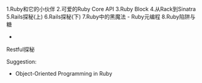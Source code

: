 1.Ruby和它的小伙伴 
2.可爱的Ruby Core API
3.Ruby Block
4.从Rack到Sinatra
5.Rails探秘(上)
6.Rails探秘(下)
7.Ruby中的黑魔法 - Ruby元编程 
8.Ruby陷阱与糖

*
Restful探秘

Suggestion:
* Object-Oriented Programming in Ruby